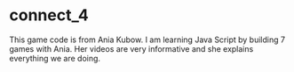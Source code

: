 # connect_4
This game code is from Ania Kubow.
I am learning Java Script by building 7 games with Ania.
Her videos are very informative and she explains everything we are doing.
